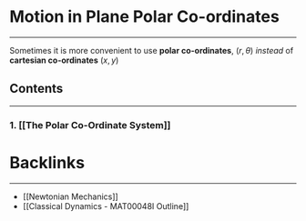 # Motion in Plane Polar Co-ordinates
---
Sometimes it is more convenient to use **polar co-ordinates**, $(r, \theta)$ *instead* of **cartesian co-ordinates** $(x,y)$

## Contents
---
### 1. [[The Polar Co-Ordinate System]]


# Backlinks
---
- [[Newtonian Mechanics]]
- [[Classical Dynamics - MAT00048I Outline]]